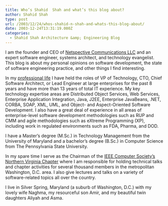```yaml
---
title: Who’s Shahid  Shah and what’s this blog about?
author: Shahid Shah
type: post
url: /2003/12/24/whos-shahid-n-shah-and-whats-this-blog-about/
date: 2003-12-24T13:31:19.000Z
categories:
  - Shahid Shah Architecture &amp; Engineering Blog
---
```

I am the founder and CEO of [Netspective Communications LLC][1] and an expert software engineer, systems architect, and technology evangelist. This blog is about my personal opinions on software development, the state of software engineering practice, and other things I find interesting.
  
<!--more-->

In my [professional life][2] I have held the roles of VP of Technology, CTO, Chief Software Architect, or Lead Engineer at large enterprises for the past 8 years and have more than 13 years of total IT experience. My key technology expertise areas are Distributed Object Services, Web Services, Enterprise Application Integration, Java, J2EE, Enterprise JavaBeans, .NET, CORBA, SOAP, XML, UML, and Object- and Aspect-Oriented Software Development. I also have a great deal of experience in all areas of enterprise-level software development methodologies such as RUP and CMM and agile methodologies such as eXtreme Programming (XP), including work in regulated environments such as FDA, Pharma, and DOD.

I have a Master&#8217;s degree (M.Sc.) in Technology Management from the University of Maryland and a bachelor&#8217;s degree (B.Sc.) in Computer Science from The Pennsylvania State University.

In my spare time I serve as the Chairman of the [IEEE Computer Society&#8217;s Northern Virginia Chapter][3] where I am responsible for holding technical talks and chapter activities for several thousand members in the metropolitan Washington, D.C. area. I also give lectures and talks on a variety of software-related topics all over the country.

I live in Silver Spring, Maryland (a suburb of Washington, D.C.) with my lovely wife Naghma, my resourceful son Amir, and my beautiful twin daughters Aliyah and Asma.

 [1]: http://www.netspective.com
 [2]: http://shahid.shah.org/resume/
 [3]: http://www.cigital.com/ieee
